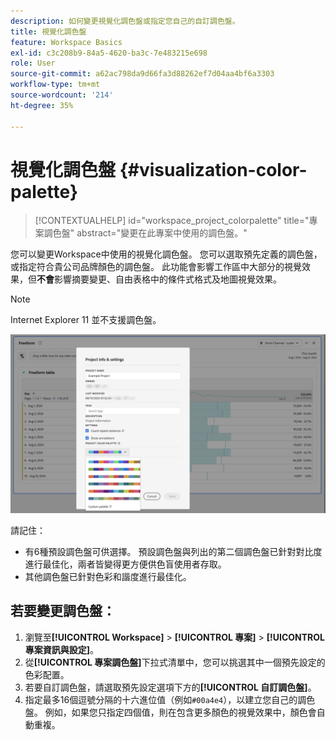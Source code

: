 ```yaml
---
description: 如何變更視覺化調色盤或指定您自己的自訂調色盤。
title: 視覺化調色盤
feature: Workspace Basics
exl-id: c3c208b9-84a5-4620-ba3c-7e483215e698
role: User
source-git-commit: a62ac798da9d66fa3d88262ef7d04aa4bf6a3303
workflow-type: tm+mt
source-wordcount: '214'
ht-degree: 35%

---
```


# 視覺化調色盤 {#visualization-color-palette}

<!-- markdownlint-disable MD034 -->

>[!CONTEXTUALHELP]
>id="workspace_project_colorpalette"
>title="專案調色盤"
>abstract="變更在此專案中使用的調色盤。"

<!-- markdownlint-enable MD034 -->


您可以變更Workspace中使用的視覺化調色盤。 您可以選取預先定義的調色盤，或指定符合貴公司品牌顏色的調色盤。 此功能會影響工作區中大部分的視覺效果，但&#x200B;**不會**&#x200B;影響摘要變更、自由表格中的條件式格式及地圖視覺效果。

>[!NOTE]
>
>Internet Explorer 11 並不支援調色盤。

![The Project Info &amp; Settings window.](assets/color-palettes.png)

請記住：

* 有6種預設調色盤可供選擇。 預設調色盤與列出的第二個調色盤已針對對比度進行最佳化，兩者皆變得更方便供色盲使用者存取。
* 其他調色盤已針對色彩和諧度進行最佳化。

## 若要變更調色盤：

1. 瀏覽至&#x200B;**[!UICONTROL Workspace]** > **[!UICONTROL 專案]** > **[!UICONTROL 專案資訊與設定]**。
1. 從&#x200B;**[!UICONTROL 專案調色盤]**&#x200B;下拉式清單中，您可以挑選其中一個預先設定的色彩配置。
1. 若要自訂調色盤，請選取預先設定選項下方的&#x200B;**[!UICONTROL 自訂調色盤]**。
1. 指定最多16個逗號分隔的十六進位值（例如`#00a4e4`），以建立您自己的調色盤。 例如，如果您只指定四個值，則在包含更多顏色的視覺效果中，顏色會自動重複。
